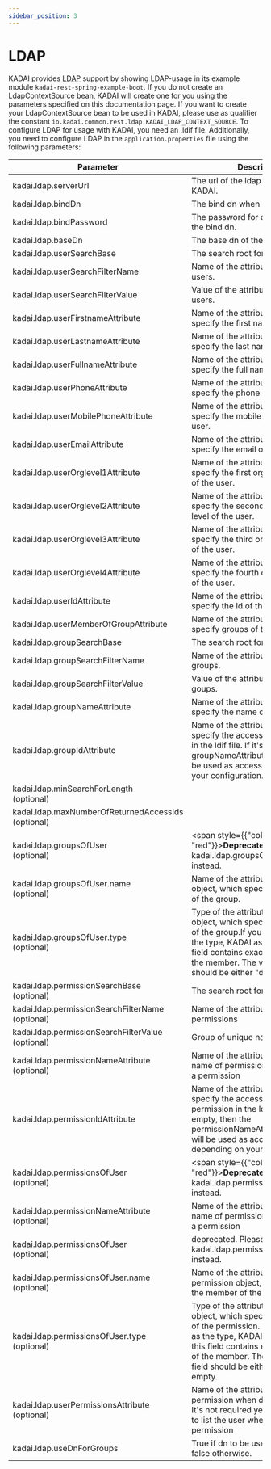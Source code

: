 ```yaml
---
sidebar_position: 3
---
```


# LDAP

KADAI provides [LDAP](https://ldap.com/learn-about-ldap/) support by showing LDAP-usage in its
example module ```kadai-rest-spring-example-boot```.
If you do not create an LdapContextSource bean, KADAI will create one for you using the parameters
specified on this documentation page.
If you want to create your LdapContextSource bean to be used in KADAI, please use as qualifier the
constant ```io.kadai.common.rest.ldap.KADAI_LDAP_CONTEXT_SOURCE```.
To configure LDAP for usage with KADAI, you need an .ldif file. Additionally, you need to configure
LDAP in the ``application.properties`` file using the following parameters:

| Parameter                                               | Description                                                                                                                                                                                                                                                   | Sample Value           |
|---------------------------------------------------------|---------------------------------------------------------------------------------------------------------------------------------------------------------------------------------------------------------------------------------------------------------------|------------------------|              
| kadai.ldap.serverUrl                                    | The url of the ldap server used by KADAI.                                                                                                                                                                                                                     | ldap://localhost:10389 |
| kadai.ldap.bindDn                                       | The bind dn when connecting.                                                                                                                                                                                                                                  | uid=admin              |
| kadai.ldap.bindPassword                                 | The password for connecting with the bind dn.                                                                                                                                                                                                                 | secret                 |
| kadai.ldap.baseDn                                       | The base dn of the ldap server.                                                                                                                                                                                                                               | ou=Test,O=KADAI        |
| kadai.ldap.userSearchBase                               | The search root for users.                                                                                                                                                                                                                                    | cn=users               |
| kadai.ldap.userSearchFilterName                         | Name of the attribute for filtering users.                                                                                                                                                                                                                    | objectclass            |
| kadai.ldap.userSearchFilterValue                        | Value of the attribute for filtering users.                                                                                                                                                                                                                   | person                 |
| kadai.ldap.userFirstnameAttribute                       | Name of the attribute that is used to specify the first name of the user.                                                                                                                                                                                     | givenName              |
| kadai.ldap.userLastnameAttribute                        | Name of the attribute that is used to specify the last name of the user.                                                                                                                                                                                      | sn                     |
| kadai.ldap.userFullnameAttribute                        | Name of the attribute that is used to specify the full name of the user.                                                                                                                                                                                      | cn                     |
| kadai.ldap.userPhoneAttribute                           | Name of the attribute that is used to specify the phone of the user.                                                                                                                                                                                          | phoneNumber            |
| kadai.ldap.userMobilePhoneAttribute                     | Name of the attribute that is used to specify the mobile phone of the user.                                                                                                                                                                                   | mobileNumber           |
| kadai.ldap.userEmailAttribute                           | Name of the attribute that is used to specify the email of the user.                                                                                                                                                                                          | email                  |
| kadai.ldap.userOrglevel1Attribute                       | Name of the attribute that is used to specify the first organization level of the user.                                                                                                                                                                       | orgLevel1              |
| kadai.ldap.userOrglevel2Attribute                       | Name of the attribute that is used to specify the second organization level of the user.                                                                                                                                                                      | orgLevel2              |
| kadai.ldap.userOrglevel3Attribute                       | Name of the attribute that is used to specify the third organization level of the user.                                                                                                                                                                       | orgLevel3              |
| kadai.ldap.userOrglevel4Attribute                       | Name of the attribute that is used to specify the fourth organization level of the user.                                                                                                                                                                      | orgLevel4              |
| kadai.ldap.userIdAttribute                              | Name of the attribute that is used to specify the id of the user.                                                                                                                                                                                             | uid                    |
| kadai.ldap.userMemberOfGroupAttribute                   | Name of the attribute that is used to specify groups of the user.                                                                                                                                                                                             | memberOf               |
| kadai.ldap.groupSearchBase                              | The search root for groups                                                                                                                                                                                                                                    |                        |
| kadai.ldap.groupSearchFilterName                        | Name of the attribute for filtering groups.                                                                                                                                                                                                                   | objectclass            |
| kadai.ldap.groupSearchFilterValue                       | Value of the attribute for filtering goups.                                                                                                                                                                                                                   | groupOfUniqueNames     |
| kadai.ldap.groupNameAttribute                           | Name of the attribute that is used to specify the name of the group.                                                                                                                                                                                          | cn                     |
| kadai.ldap.groupIdAttribute                             | Name of the attribute that is used to specify the access id of the group in the ldif file. If it's empty, then the groupNameAttribute or the dn will be used as access id, depending on your configuration.                                                   | gid                    |
| kadai.ldap.minSearchForLength<br /> (optional)          |                                                                                                                                                                                                                                                               | 3                      |
| kadai.ldap.maxNumberOfReturnedAccessIds<br />(optional) |                                                                                                                                                                                                                                                               | 50                     |
| kadai.ldap.groupsOfUser<br /> (optional)                | <span style={{"color": "red"}}>**Deprecated:**</span> Please use kadai.ldap.groupsOfUser.name instead.                                                                                                                                                        | uniquemember           |
| kadai.ldap.groupsOfUser.name<br />  (optional)          | Name of the attribute in a group object, which specifies the member of the group.                                                                                                                                                                             | uniquemember           |
| kadai.ldap.groupsOfUser.type<br />(optional)            | Type of the attribute in a group object, which specifies the member of the group.If you specify ‘dn’ as the type, KADAI assumes that this field contains exactly the full dn of the member. The value of this field should be either "dn" or empty.           | dn                     |
| kadai.ldap.permissionSearchBase <br />(optional)        | The search root for permissions                                                                                                                                                                                                                               |                        |
| kadai.ldap.permissionSearchFilterName <br />(optional)  | Name of the attribute for filtering permissions                                                                                                                                                                                                               | objectclass            |
| kadai.ldap.permissionSearchFilterValue <br />(optional) | Group of unique names                                                                                                                                                                                                                                         | groupOfUniqueNames     |
| kadai.ldap.permissionNameAttribute <br />(optional)     | Name of the attribute that sets the name of permission when defining a permission                                                                                                                                                                             | permission             |
| kadai.ldap.permissionIdAttribute                        | Name of the attribute that is used to specify the access id of the permission in the ldif file. If it's empty, then the permissionNameAttribute or the dn will be used as access id, depending on your configuration.                                         | gid                    |
| kadai.ldap.permissionsOfUser <br />(optional)           | <span style={{"color": "red"}}>**Deprecated:**</span> Please use kadai.ldap.permissionsOfUser.name instead.                                                                                                                                                   | uniquemember           |
| kadai.ldap.permissionNameAttribute  <br />(optional)    | Name of the attribute that sets the name of permission when defining a permission                                                                                                                                                                             | permission             |
| kadai.ldap.permissionsOfUser <br />(optional)           | deprecated. Please use kadai.ldap.permissionsOfUser.name instead.                                                                                                                                                                                             | uniquemember           |
| kadai.ldap.permissionsOfUser.name<br />  (optional)     | Name of the attribute in a permission object, which specifies the member of the permission.                                                                                                                                                                   | uniquemember           |
| kadai.ldap.permissionsOfUser.type<br />(optional)       | Type of the attribute in a permission object, which specifies the member of the permission. If you specify ‘dn’ as the type, KADAI assumes that this field contains exactly the full dn of the member. The value of this field should be either "dn" or empty.| dn                     |
| kadai.ldap.userPermissionsAttribute <br />(optional)    | Name of the attribute that lists the permission when defining a user. It's not required yet, as it's enough to list the user when defining the permission                                                                                                     | permission             |
| kadai.ldap.useDnForGroups                               | True if dn to be used for groups, false otherwise.                                                                                                                                                                                                            | true                   |
